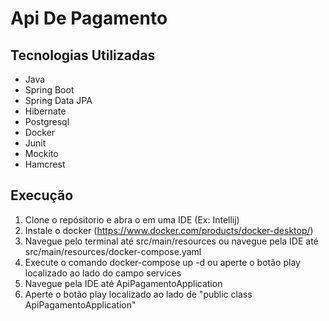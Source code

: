 # Api De Pagamento

## Tecnologias Utilizadas

- Java
- Spring Boot
- Spring Data JPA
- Hibernate
- Postgresql
- Docker
- Junit
- Mockito
- Hamcrest

## Execução

  1. Clone o repósitorio e abra o em uma IDE (Ex: Intellij)
  2. Instale o docker (https://www.docker.com/products/docker-desktop/)
  3. Navegue pelo terminal até src/main/resources ou navegue pela IDE até src/main/resources/docker-compose.yaml
  4. Execute o comando docker-compose up -d ou aperte o botão play localizado ao lado do campo services
  5. Navegue pela IDE até ApiPagamentoApplication 
  6. Aperte o botão play localizado ao lado de "public class ApiPagamentoApplication"
  
